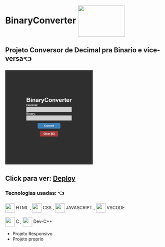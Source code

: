 # BinaryConverter <img align="center" height="100" width="150" src="https://cdn-wordpress-info.futurelearn.com/info/wp-content/uploads/binary_to_denary-1.gif">

## Projeto Conversor de Decimal pra Binario e vice-versa👈 

<img alt="print projeto" height="300" width="280" src="print.png">

## Click para ver: <a href='https://joaogabrielz.github.io/BinaryConverter'>Deploy</a> 

### Tecnologias usadas: 👈 
<img align="center" height="30" width="30" src="https://cdn.jsdelivr.net/gh/devicons/devicon/icons/html5/html5-original.svg"> HTML , 
<img align="center" height="30" width="30" src="https://cdn.jsdelivr.net/gh/devicons/devicon/icons/css3/css3-original.svg"> CSS , 
<img align="center" height="30" width="30" src="https://cdn.jsdelivr.net/gh/devicons/devicon/icons/javascript/javascript-original.svg"> JAVASCRIPT , 
<img align="center" height="30" width="30" src="https://cdn.jsdelivr.net/gh/devicons/devicon/icons/vscode/vscode-original.svg"> VSCODE

<img align="center" height="30" width="30" src="https://cdn.jsdelivr.net/gh/devicons/devicon/icons/c/c-original.svg"> C , 
<img align="center" height="30" width="30" src="https://images-wixmp-ed30a86b8c4ca887773594c2.wixmp.com/i/6796fe47-907a-4f6f-8075-8722ea4708d1/dapvn1w-76f47a94-188c-4a3e-b3bb-fc06c0d93566.png"> Dev-C++ 
- Projeto Responsivo
- Projeto proprio
